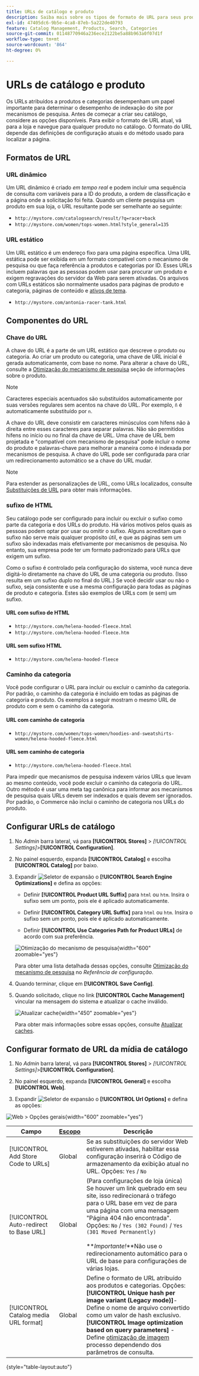 ```yaml
---
title: URLs de catálogo e produto
description: Saiba mais sobre os tipos de formato de URL para seus produtos de catálogo e como configurá-los.
exl-id: 47405dc6-9b5e-4ca8-87eb-5a222de40793
feature: Catalog Management, Products, Search, Categories
source-git-commit: 01148770946a236ece2122be5a88b963a0f07d1f
workflow-type: tm+mt
source-wordcount: '864'
ht-degree: 0%

---
```


# URLs de catálogo e produto

Os URLs atribuídos a produtos e categorias desempenham um papel importante para determinar o desempenho de indexação do site por mecanismos de pesquisa. Antes de começar a criar seu catálogo, considere as opções disponíveis. Para exibir o formato de URL atual, vá para a loja e navegue para qualquer produto no catálogo. O formato do URL depende das definições de configuração atuais e do método usado para localizar a página.

## Formatos de URL

### URL dinâmico

Um URL dinâmico é criado _em tempo real_ e podem incluir uma sequência de consulta com variáveis para a ID do produto, a ordem de classificação e a página onde a solicitação foi feita. Quando um cliente pesquisa um produto em sua loja, o URL resultante pode ser semelhante ao seguinte:

- `http://mystore.com/catalogsearch/result/?q=racer+back`
- `http://mystore.com/women/tops-women.html?style_general=135`

### URL estático

Um URL estático é um endereço fixo para uma página específica. Uma URL estática pode ser exibida em um formato compatível com o mecanismo de pesquisa ou que faça referência a produtos e categorias por ID. Esses URLs incluem palavras que as pessoas podem usar para procurar um produto e exigem regravações do servidor da Web para serem ativadas. Os arquivos com URLs estáticos são normalmente usados para páginas de produto e categoria, páginas de conteúdo e [ativos de tema](../content-design/theme-assets.md).

- `http://mystore.com/antonia-racer-tank.html`

## Componentes do URL

### Chave do URL

A chave do URL é a parte de um URL estático que descreve o produto ou categoria. Ao criar um produto ou categoria, uma chave de URL inicial é gerada automaticamente, com base no nome. Para alterar a chave do URL, consulte a [Otimização do mecanismo de pesquisa](product-search-engine-optimization.md) seção de informações sobre o produto.

>[!NOTE]
>
>Caracteres especiais acentuados são substituídos automaticamente por suas versões regulares sem acentos na chave do URL. Por exemplo, `ñ` é automaticamente substituído por `n`.

A chave do URL deve consistir em caracteres minúsculos com hifens não à direita entre esses caracteres para separar palavras. Não são permitidos hifens no início ou no final da chave de URL. Uma chave de URL bem projetada e &quot;compatível com mecanismo de pesquisa&quot; pode incluir o nome do produto e palavras-chave para melhorar a maneira como é indexada por mecanismos de pesquisa. A chave do URL pode ser configurada para criar um redirecionamento automático se a chave do URL mudar.

>[!NOTE]
>
>Para estender as personalizações de URL, como URLs localizados, consulte [Substituições de URL](../merchandising-promotions/url-rewrite.md) para obter mais informações.

### sufixo de HTML

Seu catálogo pode ser configurado para incluir ou excluir o sufixo como parte da categoria e dos URLs do produto. Há vários motivos pelos quais as pessoas podem optar por usar ou omitir o sufixo. Alguns acreditam que o sufixo não serve mais qualquer propósito útil, e que as páginas sem um sufixo são indexadas mais efetivamente por mecanismos de pesquisa. No entanto, sua empresa pode ter um formato padronizado para URLs que exigem um sufixo.

Como o sufixo é controlado pela configuração do sistema, você nunca deve digitá-lo diretamente na chave do URL de uma categoria ou produto. (Isso resulta em um sufixo duplo no final do URL.) Se você decidir usar ou não o sufixo, seja consistente e use a mesma configuração para todas as páginas de produto e categoria. Estes são exemplos de URLs com (e sem) um sufixo.

#### URL com sufixo de HTML

- `http://mystore.com/helena-hooded-fleece.html`
- `http://mystore.com/helena-hooded-fleece.htm`

#### URL sem sufixo HTML

- `http://mystore.com/helena-hooded-fleece`

### Caminho da categoria

Você pode configurar o URL para incluir ou excluir o caminho da categoria. Por padrão, o caminho da categoria é incluído em todas as páginas de categoria e produto. Os exemplos a seguir mostram o mesmo URL de produto com e sem o caminho da categoria.

#### URL com caminho de categoria

- `http://mystore.com/women/tops-women/hoodies-and-sweatshirts-women/helena-hooded-fleece.html`

#### URL sem caminho de categoria

- `http://mystore.com/helena-hooded-fleece.html`

Para impedir que mecanismos de pesquisa indexem vários URLs que levam ao mesmo conteúdo, você pode excluir o caminho da categoria do URL. Outro método é usar uma meta tag canônica para informar aos mecanismos de pesquisa quais URLs devem ser indexados e quais devem ser ignorados. Por padrão, o Commerce não inclui o caminho de categoria nos URLs do produto.

## Configurar URLs de catálogo

1. No _Admin_ barra lateral, vá para **[!UICONTROL Stores]** > _[!UICONTROL Settings]_>**[!UICONTROL Configuration]**.

1. No painel esquerdo, expanda **[!UICONTROL Catalog]** e escolha **[!UICONTROL Catalog]** por baixo.

1. Expandir ![Seletor de expansão](../assets/icon-display-expand.png) o **[!UICONTROL Search Engine Optimizations]** e defina as opções:

   - Definir **[!UICONTROL Product URL Suffix]** para `html` ou `htm`. Insira o sufixo sem um ponto, pois ele é aplicado automaticamente.

   - Definir **[!UICONTROL Category URL Suffix]** para `html` ou `htm`. Insira o sufixo sem um ponto, pois ele é aplicado automaticamente.

   - Definir **[!UICONTROL Use Categories Path for Product URLs]** de acordo com sua preferência.

   ![Otimização do mecanismo de pesquisa](../configuration-reference/catalog/assets/catalog-search-engine-optimization.png){width="600" zoomable="yes"}

   Para obter uma lista detalhada dessas opções, consulte [Otimização do mecanismo de pesquisa](../configuration-reference/catalog/catalog.md#search-engine-optimization) no _Referência de configuração_.

1. Quando terminar, clique em **[!UICONTROL Save Config]**.

1. Quando solicitado, clique no link **[!UICONTROL Cache Management]** vincular na mensagem do sistema e atualizar o cache inválido.

   ![Atualizar cache](./assets/msg-cache-management.png){width="450" zoomable="yes"}

   Para obter mais informações sobre essas opções, consulte [Atualizar caches](../systems/cache-management.md#refresh-specific-caches).

## Configurar formato de URL da mídia de catálogo

1. No _Admin_ barra lateral, vá para **[!UICONTROL Stores]** > _[!UICONTROL Settings]_>**[!UICONTROL Configuration]**.

1. No painel esquerdo, expanda **[!UICONTROL General]** e escolha **[!UICONTROL Web]**.

1. Expandir ![Seletor de expansão](../assets/icon-display-expand.png) o **[!UICONTROL Url Options]** e defina as opções:

![Web > Opções gerais](../configuration-reference/general/assets/web-url-options.png){width="600" zoomable="yes"}

| Campo | [Escopo](../getting-started/websites-stores-views.md#scope-settings) | Descrição |
|--- |--- |--- |
| [!UICONTROL Add Store Code to URLs] | Global | Se as substituições do servidor Web estiverem ativadas, habilitar essa configuração inserirá o Código de armazenamento da exibição atual no URL. Opções: `Yes` / `No` |
| [!UICONTROL Auto-redirect to Base URL] | Global | (Para configurações de loja única) Se houver um link quebrado em seu site, isso redirecionará o tráfego para o URL base em vez de para uma página com uma mensagem &quot;Página 404 não encontrada&quot;. Opções: `No` / `Yes (302 Found)` / `Yes (301 Moved Permanently)` <br /><br />**_Importante!_**Não use o redirecionamento automático para o URL de base para configurações de várias lojas. |
| [!UICONTROL Catalog media URL format] | Global | Define o formato de URL atribuído aos produtos e categorias. Opções: <br />**[!UICONTROL Unique hash per image variant (Legacy mode)]**- Define o nome de arquivo convertido como um valor de hash exclusivo.<br />**[!UICONTROL Image optimization based on query parameters]** - Define [otimização de imagem](../content-design/media-gallery-image-optimization.md) processo dependendo dos parâmetros de consulta. |

{style="table-layout:auto"}
